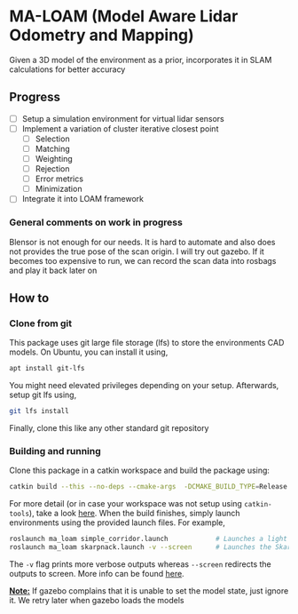 # MA-LOAM (Model Aware Lidar Odometry and Mapping)

Given a 3D model of the environment as a prior, incorporates it in SLAM calculations for better accuracy

## Progress

- [ ] Setup a simulation environment for virtual lidar sensors
- [ ] Implement a variation of cluster iterative closest point
    - [ ] Selection
    - [ ] Matching
    - [ ] Weighting
    - [ ] Rejection
    - [ ] Error metrics
    - [ ] Minimization
- [ ] Integrate it into LOAM framework

### General comments on work in progress

Blensor is not enough for our needs. It is hard to automate and also does not provides the true pose of the scan origin. I will try out gazebo. If it becomes too expensive to run, we can record the scan data into rosbags and play it back later on

## How to

### Clone from git

This package uses git large file storage (lfs) to store the environments CAD models. On Ubuntu, you can install it using,

```bash
apt install git-lfs
```

You might need elevated privileges depending on your setup. Afterwards, setup git lfs using,

```bash
git lfs install
```

Finally, clone this like any other standard git repository

### Building and running 

Clone this package in a catkin workspace and build the package using:

```bash
catkin build --this --no-deps --cmake-args  -DCMAKE_BUILD_TYPE=Release
```

For more detail (or in case your workspace was not setup using `catkin-tools`), take a look [here](https://answers.ros.org/question/54178/how-to-build-just-one-package-using-catkin_make/). When the build finishes, simply launch environments using the provided launch files. For example,

```bash
roslaunch ma_loam simple_corridor.launch            # Launches a light weight corridor model
roslaunch ma_loam skarpnack.launch -v --screen      # Launches the Skarpnack station model
```

The `-v` flag prints more verbose outputs whereas `--screen` redirects the outputs to screen. More info can be found [here](https://wiki.ros.org/roslaunch/Commandline%20Tools). 

<ins>**Note:**</ins> If gazebo complains that it is unable to set the model state, just ignore it. We retry later when gazebo loads the models
